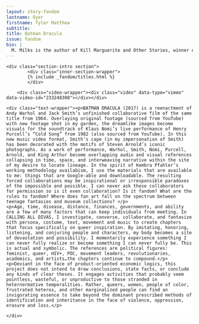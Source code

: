 ```yaml
---
layout: story-fandom
lastname: Oyer
firstname: Tyler Matthew
subtitle: 
title: Batman Dracula
issue: fandom
bio: |
  M. Milks is the author of Kill Marguerite and Other Stories, winner of the 2015 Devil’s Kitchen Reading Award in Fiction and a Lambda Literary Award finalist; as well as three chapbooks, most recently The Feels, an exploration of fan fiction and affect. They are editor of The &NOW Awards 3: The Best Innovative Writing, 2011-2013 and co-editor of Asexualities: Feminist and Queer Perspectives.
---
```


<style>




.story-title {
	position: relative;
    z-index: 10;
}



.section-intro-text {

    background: white;

}



.section-essay p {
    font-size: 2rem;
}

    

</style>


<div class="story-wrapper">

	<div class="section-intro section">
            <div class="inner-section-wrapper">
			{% include _fandom/titles.html %}
            </div>
</div><!-- /section-intro -->

<div class="section-main section">
                <div class="inner-section-wrapper">

        <div class="video-wrapper"><div class="video" data-type="vimeo" data-video-id="233248308"></div></div>
</div>
</div><!-- /section-main -->
<div class="section-intro-text section">
                <div class="inner-section-wrapper">

    <div class="text-wrapper"><p>BATMAN DRACULA (2017) is a reenactment of Andy Warhol and Jack Smith’s unfinished collaborative film of the same title from 1964. Overlaying original footage (sourced from YouTube) with new footage shot in my garden, the dreamlike images become visuals for the soundtrack of Klaus Nomi’s live performance of Henry Purcell’s “Cold Song” from 1982 (also sourced from YouTube). In this new music video format, Smith’s cape (in my impersonation of Smith) has been decorated with the motifs of Steven Arnold’s iconic photographs. As a work of performance, Warhol, Smith, Nomi, Purcell, Arnold, and King Arthur become overlapping audio and visual references collapsing in time, space, and interweaving narrative within the site of my desire to locate lineage. In the spirit of Kembra Pfahler’s working methodology availabism, I use the materials that are available to me: things that are Google-able and downloadable. The resulting forced collaborations may be inspirational or irresponsible paradoxes of the impossible and possible. I can never ask these collaborators for permission so is it even collaboration? Is it fandom? What are the rules to fandom? Where does fan art fall on the spectrum between teenage fantasies and museum collections? </p>
    <p>Age, time, disease, distance, finances, governments, and ability are a few of many factors that can keep individuals from meeting. In CALLING ALL DIVAS, I investigate, converse, collaborate, and fantasize with persona, costume, text, movement and music to create chapters that focus specifically on queer inspiration. By imitating, honoring, listening, and conjuring people and characters, my body becomes a site of devastation and possibility. I momentarily experience something I can never fully realize or become something I can never fully be. This is actual and symbolic. The references are political figures: feminist, queer, HIV+, POC, movement leaders, revolutionaries, academics, and artists…the chapters continue to compound.</p>
    <p>Deviant in the face of product-oriented economic logics, this project does not intend to draw conclusions, state facts, or conclude any kinds of clear theses. It engages activities that probably seem pointless, wasteful, or unproductive to those stranded in heternormative temporalities. Rather, queers, women, people of color, frustrated heteros, and other marginalized people can find an invigorating essence to take beyond the dominant prescribed methods of identification and inheritance in the face of violence, oppression, erasure and loss.</p>
</div>

    </div>
</div>

</div><!-- /section-essay -->
</div><!-- end story-wrapper -->